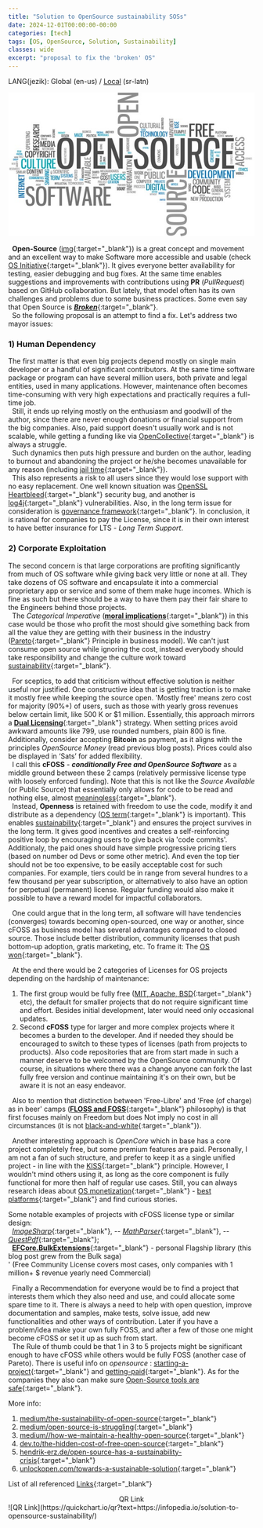 ```yaml
---
title: "Solution to OpenSource sustainability SOSs"
date: 2024-12-01T00:00:00-00:00
categories: [tech]
tags: [OS, OpenSource, Solution, Sustainability]
classes: wide
excerpt: "proposal to fix the 'broken' OS"
---
```


LANG(jezik): Global (en-us) / [Local](https://infopedia.io/sr-latn/solution-to-opensource-sustainability/) (sr-latn)<br>

![/solution-to-opensource-sustainability](https://raw.githubusercontent.com/borisdj/borisdj.github.io/main/assets/images/solution-to-opensource-sustainability/OS2.jpg)

&nbsp; **Open-Source** ([img](https://3dnature.com/downloads/open-source/){:target="_blank"}) is a great concept and movement and an excellent way to make Software more accessible and usable (check [OS Initiative](https://opensource.org/){:target="_blank"}). It gives everyone better availability for testing, easier debugging and bug fixes. At the same time enables suggestions and improvements with contributions using **PR** (*PullRequest*) based on GitHub collaboration. But lately, that model often has its own challenges and problems due to some business practices. Some even say that Open Source is [***Broken***](https://www.forbes.com/sites/adrianbridgwater/2019/11/11/is-open-source-broken/?sh=18721f5fd560){:target="_blank"}.  
&nbsp; So the following proposal is an attempt to find a fix. Let's address two mayor issues:

### 1) Human Dependency  
The first matter is that even big projects depend mostly on single main developer or a handful of significant contributors. At the same time software package or program can have several million users, both private and legal entities, used in many applications. However, maintenance often becomes time-consuming with very high expectations and practically requires a full-time job.  
&nbsp; Still, it ends up relying mostly on the enthusiasm and goodwill of the author, since there are never enough donations or financial support from the big companies. Also, paid support doesn't usually work and is not scalable, while getting a funding like via [OpenCollective](https://blog.opencollective.com/funds-for-open-source/){:target="_blank"} is always a struggle.  
&nbsp; Such dynamics then puts high pressure and burden on the author, leading to burnout and abandoning the project or he/she becomes unavailable for any reason (including [jail time](https://www.theregister.com/2023/02/15/corejs_russia_open_source/){:target="_blank"}).  
&nbsp; This also represents a risk to all users since they would lose support with no easy replacement. One well known situation was [OpenSSL Heartbleed](https://heartbleed.com/){:target="_blank"} security bug, and another is [log4j](https://medium.com/readme/ghosts-of-log4j-open-source-vulnerabilities-confound-software-developers-e81b931560){:target="_blank"} vulnerabilities. Also, in the long term issue for consideration is [governance framework](https://stackoverflow.blog/2020/09/09/open-source-governance-benevolent-dictator-or-decision-by-committee/){:target="_blank"}. In conclusion, it is rational for companies to pay the License, since it is in their own interest to have better insurance for LTS - *Long Term Support*.

### 2) Corporate Exploitation    
The second concern is that large corporations are profiting significantly from much of OS software while giving back very little or none at all. They take dozens of OS software and encapsulate it into a commercial proprietary app or service and some of them make huge incomes. Which is fine as such but there should be a way to have them pay their fair share to the Engineers behind those projects.  
&nbsp; The *Categorical Imperative* ([**moral implications**](https://dev.to/degoodmanwilson/open-source-is-broken-g60){:target="_blank"}) in this case would be those who profit the most should give something back from all the value they are getting with their business in the industry ([Pareto](https://en.wikipedia.org/wiki/Pareto_principle){:target="_blank"} Principle in business model). We can't just consume open source while ignoring the cost, instead everybody should take responsibility and change the culture work toward [sustainability](https://techcrunch.com/2018/06/23/open-source-sustainability/){:target="_blank"}.

&nbsp; For sceptics, to add that criticism without effective solution is neither useful nor justified. One constructive idea that is getting traction is to make it mostly free while keeping the source open. 'Mostly free' means zero cost for majority (90%+) of users, such as those with yearly gross revenues below certain limit, like 500 K or $1 million. Essentially, this approach mirrors a [**Dual Licensing**](https://duallicensing.com/){:target="_blank"} strategy. When setting prices avoid awkward amounts like 799, use rounded numbers, plain 800 is fine. Additionally, consider accepting **Bitcoin** as payment, as it aligns with the principles *OpenSource Money* (read previous blog posts). Prices could also be displayed in ‘Sats’ for added flexibility.  
&nbsp; I call this **cFOSS** - ***conditionally Free and OpenSource Software*** as a middle ground between these 2 camps (relatively permissive license type with loosely enforced funding). Note that this is not like the *Source Available* (or Public Source) that essentially only allows for code to be read and nothing else, almost [meaningless](https://keygen.sh/blog/source-available-is-meaningless/){:target="_blank"}.  
&nbsp; Instead, **Openness** is retained with freedom to use the code, modify it and distribute as a dependency ([OS term](https://danb.me/blog/why-open-source-term-is-important/){:target="_blank"} is important). This enables [sustainability](https://thenewstack.io/this-week-in-programming-a-manifesto-for-sustainable-open-source-development/){:target="_blank"} and ensures the project survives in the long term. It gives good incentives and creates a self-reinforcing positive loop by encouraging users to give back via 'code commits'. Additionaly, the paid ones should have simple progressive pricing tiers (based on number od Devs or some other metric). And even the top tier should not be too expensive, to be easily acceptable cost for such companies. For example, tiers could be in range from several hundres to a few thousand per year subscription, or alternatively to also have an option for perpetual (permanent) license. Regular funding would also make it possible to have a reward model for impactful collaborators.

&nbsp; One could argue that in the long term, all software will have tendencies (converges) towards becoming open-sourced, one way or another, since cFOSS as business model has several advantages compared to closed source. Those include better distribution, community licenses that push bottom-up adoption, gratis marketing, etc. To frame it: The [OS won](https://aaronstannard.com/sustainable-open-source-software/){:target="_blank"}.

&nbsp; At the end there would be 2 categories of Licenses for OS projects depending on the hardship of maintenance:  
1) The first group would be fully free ([MIT, Apache, BSD](https://opensource.stackexchange.com/questions/11109/what-are-the-practical-differences-between-mit-apache-and-bsd-licenses){:target="_blank"} etc), the default for smaller projects that do not require significant time and effort. Besides initial development, later would need only occasional updates.  
2) Second **cFOSS** type for larger and more complex projects where it becomes a burden to the developer. And if needed they should be encouraged to switch to these types of licenses (path from projects to products). Also code repositories that are from start made in such a manner deserve to be welcomed by the OpenSource community. Of course, in situations where there was a change anyone can fork the last fully free version and continue maintaining it's on their own, but be aware it is not an easy endeavor.  

&nbsp; Also to mention that distinction between 'Free-Libre' and 'Free (of charge) as in beer' camps ([**FLOSS and FOSS**](https://www.gnu.org/philosophy/floss-and-foss.en.html){:target="_blank"} philosophy) is that first focuses mainly on Freedom but does Not imply no cost in all circumstances (it is not [black-and-white](https://nadh.in/blog/open-source-is-not-broken/){:target="_blank"}).  

&nbsp; Another interesting approach is *OpenCore* which in base has a core project completely free, but some premium features are paid. Personally, I am not a fan of such structure, and prefer to keep it as a single unified project - in line with the [KISS](https://en.wikipedia.org/wiki/KISS_principle){:target="_blank"} principle. However, I wouldn't mind others using it, as long as the core component is fully functional for more then half of regular use cases. Still, you can always research ideas about [OS monetization](https://www.scaleway.com/en/blog/how-to-monetize-your-open-source-project/){:target="_blank"} - [best platforms](https://blog.stackademic.com/the-best-platforms-for-monetizing-your-open-source-projects-in-2024-2025-1b7803ea5bc9){:target="_blank"} and find curious stories.  

Some notable examples of projects with cFOSS license type or similar design:  
&nbsp; [*ImageSharp*](https://github.com/SixLabors/ImageSharp){:target="_blank"}, -- [*MathParser*](https://github.com/mariuszgromada/MathParser.org-mXparser){:target="_blank"}, -- [*QuestPdf*](https://www.questpdf.com/){:target="_blank"};  
&nbsp; [**EFCore.BulkExtensions**](https://github.com/borisdj/EFCore.BulkExtensions){:target="_blank"} - personal Flagship library (this blog post grew from the Bulk saga)  
' (Free Community License covers most cases, only companies with 1 million+ $ revenue yearly need Commercial)

&nbsp; Finally a Recommendation for everyone would be to find a project that interests them which they also need and use, and could allocate some spare time to it. There is always a need to help with open question, improve documentation and samples, make tests, solve issue, add new functionalities and other ways of contribution. Later if you have a problem/idea make your own fully FOSS, and after a few of those one might become cFOSS or set it up as such from start.  
&nbsp; The Rule of thumb could be that 1 in 3 to 5 projects might be significant enough to have cFOSS while others would be fully FOSS (another case of Pareto). There is useful info on *opensource* : [starting-a-project](https://opensource.guide/starting-a-project/){:target="_blank"} and [getting-paid](https://opensource.guide/getting-paid/){:target="_blank"}. As for the companies they also can make sure [Open-Source tools are safe](https://www.forbes.com/councils/forbestechcouncil/2022/05/10/12-ways-companies-can-ensure-open-source-tools-are-safe-and-sustainable/){:target="_blank"}.

More info:
1. [medium/the-sustainability-of-open-source](https://goldglovecb.medium.com/the-sustainability-of-open-source-7ec0390f58e8){:target="_blank"}
2. [medium/open-source-is-struggling](https://medium.com/@jankammerath/open-source-is-struggling-and-its-not-big-tech-that-is-to-blame-cfba964219f8){:target="_blank"}
3. [medium//how-we-maintain-a-healthy-open-source](https://medium.com/spiffworkflow/how-we-maintain-a-healthy-open-source-project-2e6d7115f668){:target="_blank"}  
4. [dev.to/the-hidden-cost-of-free-open-source](https://dev.to/opensauced/the-hidden-cost-of-free-why-open-source-sustainability-matters-1jk7){:target="_blank"}  
5. [hendrik-erz.de/open-source-has-a-sustainability-crisis](https://hendrik-erz.de/post/open-source-has-a-sustainability-crisis){:target="_blank"}  
6. [unlockopen.com/towards-a-sustainable-solution](https://speaking.unlockopen.com/5JrQdv/towards-a-sustainable-solution-to-open-source-sustainability){:target="_blank"}  

List of all referenced [Links](https://docs.google.com/spreadsheets/d/e/2PACX-1vS2z9KBq6jiePC8rfPdAcd_b0jtfE_8gPAXPvbKV45fRenyA0fKSSTWmbMA1pd3f4yYiFTr6Wq8Dq5z/pubhtml?gid=2013428247&single=true){:target="_blank"}

<center>QR Link</center>
![QR Link](https://quickchart.io/qr?text=https://infopedia.io/solution-to-opensource-sustainability/)
